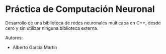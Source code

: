 # Práctica de Computación Neuronal

Desarrollo de una biblioteca de redes neuronales multicapa en C++, desde cero y sin utilizar ninguna biblioteca externa.

Autores:

- Alberto García Martín
